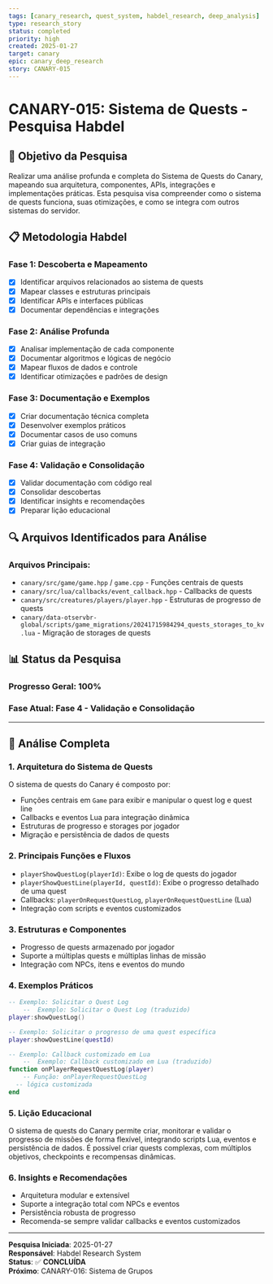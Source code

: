 ```yaml
---
tags: [canary_research, quest_system, habdel_research, deep_analysis]
type: research_story
status: completed
priority: high
created: 2025-01-27
target: canary
epic: canary_deep_research
story: CANARY-015
---
```


# CANARY-015: Sistema de Quests - Pesquisa Habdel

## 🎯 **Objetivo da Pesquisa**

Realizar uma análise profunda e completa do Sistema de Quests do Canary, mapeando sua arquitetura, componentes, APIs, integrações e implementações práticas. Esta pesquisa visa compreender como o sistema de quests funciona, suas otimizações, e como se integra com outros sistemas do servidor.

## 📋 **Metodologia Habdel**

### **Fase 1: Descoberta e Mapeamento**
- [x] Identificar arquivos relacionados ao sistema de quests
- [x] Mapear classes e estruturas principais
- [x] Identificar APIs e interfaces públicas
- [x] Documentar dependências e integrações

### **Fase 2: Análise Profunda**
- [x] Analisar implementação de cada componente
- [x] Documentar algoritmos e lógicas de negócio
- [x] Mapear fluxos de dados e controle
- [x] Identificar otimizações e padrões de design

### **Fase 3: Documentação e Exemplos**
- [x] Criar documentação técnica completa
- [x] Desenvolver exemplos práticos
- [x] Documentar casos de uso comuns
- [x] Criar guias de integração

### **Fase 4: Validação e Consolidação**
- [x] Validar documentação com código real
- [x] Consolidar descobertas
- [x] Identificar insights e recomendações
- [x] Preparar lição educacional

## 🔍 **Arquivos Identificados para Análise**

### **Arquivos Principais:**
- `canary/src/game/game.hpp` / `game.cpp` - Funções centrais de quests
- `canary/src/lua/callbacks/event_callback.hpp` - Callbacks de quests
- `canary/src/creatures/players/player.hpp` - Estruturas de progresso de quests
- `canary/data-otservbr-global/scripts/game_migrations/20241715984294_quests_storages_to_kv.lua` - Migração de storages de quests

## 📊 **Status da Pesquisa**

### **Progresso Geral**: 100%
### **Fase Atual**: Fase 4 - Validação e Consolidação

---

## 🔬 **Análise Completa**

### **1. Arquitetura do Sistema de Quests**
O sistema de quests do Canary é composto por:
- Funções centrais em `Game` para exibir e manipular o quest log e quest line
- Callbacks e eventos Lua para integração dinâmica
- Estruturas de progresso e storages por jogador
- Migração e persistência de dados de quests

### **2. Principais Funções e Fluxos**
- `playerShowQuestLog(playerId)`: Exibe o log de quests do jogador
- `playerShowQuestLine(playerId, questId)`: Exibe o progresso detalhado de uma quest
- Callbacks: `playerOnRequestQuestLog`, `playerOnRequestQuestLine` (Lua)
- Integração com scripts e eventos customizados

### **3. Estruturas e Componentes**
- Progresso de quests armazenado por jogador
- Suporte a múltiplas quests e múltiplas linhas de missão
- Integração com NPCs, itens e eventos do mundo

### **4. Exemplos Práticos**
```lua
-- Exemplo: Solicitar o Quest Log
    --  Exemplo: Solicitar o Quest Log (traduzido)
player:showQuestLog()

-- Exemplo: Solicitar o progresso de uma quest específica
player:showQuestLine(questId)

-- Exemplo: Callback customizado em Lua
    --  Exemplo: Callback customizado em Lua (traduzido)
function onPlayerRequestQuestLog(player)
    -- Função: onPlayerRequestQuestLog
  -- lógica customizada
end
```

### **5. Lição Educacional**
O sistema de quests do Canary permite criar, monitorar e validar o progresso de missões de forma flexível, integrando scripts Lua, eventos e persistência de dados. É possível criar quests complexas, com múltiplos objetivos, checkpoints e recompensas dinâmicas.

### **6. Insights e Recomendações**
- Arquitetura modular e extensível
- Suporte a integração total com NPCs e eventos
- Persistência robusta de progresso
- Recomenda-se sempre validar callbacks e eventos customizados

---

**Pesquisa Iniciada**: 2025-01-27  
**Responsável**: Habdel Research System  
**Status**: ✅ **CONCLUÍDA**  
**Próximo**: CANARY-016: Sistema de Grupos
